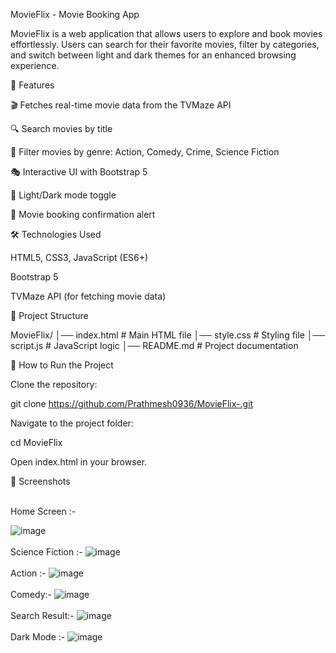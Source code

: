 MovieFlix - Movie Booking App

MovieFlix is a web application that allows users to explore and book movies effortlessly. Users can search for their favorite movies, filter by categories, and switch between light and dark themes for an enhanced browsing experience.

🚀 Features

🎬 Fetches real-time movie data from the TVMaze API

🔍 Search movies by title

📌 Filter movies by genre: Action, Comedy, Crime, Science Fiction

🎭 Interactive UI with Bootstrap 5

🌙 Light/Dark mode toggle

📅 Movie booking confirmation alert

🛠️ Technologies Used

HTML5, CSS3, JavaScript (ES6+)

Bootstrap 5

TVMaze API (for fetching movie data)

📂 Project Structure

MovieFlix/
│── index.html         # Main HTML file
│── style.css          # Styling file
│── script.js         # JavaScript logic
│── README.md         # Project documentation

🎯 How to Run the Project

Clone the repository:

git clone https://github.com/Prathmesh0936/MovieFlix-.git

Navigate to the project folder:

cd MovieFlix

Open index.html in your browser.

🌟 Screenshots

<br> 
Home Screen :-

![image](https://github.com/user-attachments/assets/12da15cc-bacc-4f86-85d5-11dc5ef916b2)
<br><br>
Science Fiction :-
![image](https://github.com/user-attachments/assets/4fa5f773-08d2-462b-a4bd-86977c58fd14)
<br><br>
Action :-
![image](https://github.com/user-attachments/assets/e6597fcf-a7fc-4479-a7fc-a8a40e9f3dae)
<br><br>
Comedy:-
![image](https://github.com/user-attachments/assets/4246e7b3-7d60-41bd-ba37-cdff96020ad9)
<br><br>
Search Result:-
![image](https://github.com/user-attachments/assets/df2b1612-5abf-46c3-aca7-cfb21bef26ed)
<br><br>
Dark Mode :-
![image](https://github.com/user-attachments/assets/007abf0b-3dad-48c0-a711-1759bc6ab98c)
<br>



